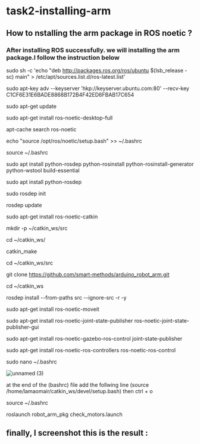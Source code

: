 # task2-installing-arm
## How to nstalling the arm package in ROS noetic ?

### After installing ROS successfully. we will installing the arm package.I follow the instruction below  

sudo sh -c 'echo "deb http://packages.ros.org/ros/ubuntu $(lsb_release -sc) main" > /etc/apt/sources.list.d/ros-latest.list'

sudo apt-key adv --keyserver 'hkp://keyserver.ubuntu.com:80' --recv-key C1CF6E31E6BADE8868B172B4F42ED6FBAB17C654

sudo apt-get update

sudo apt-get install ros-noetic-desktop-full

apt-cache search ros-noetic

echo "source /opt/ros/noetic/setup.bash" >> ~/.bashrc

source ~/.bashrc

sudo apt install python-rosdep python-rosinstall python-rosinstall-generator python-wstool build-essential

sudo apt install python-rosdep

sudo rosdep init

rosdep update

sudo apt-get install ros-noetic-catkin

mkdir -p ~/catkin_ws/src

cd ~/catkin_ws/

catkin_make

cd ~/catkin_ws/src

git clone https://github.com/smart-methods/arduino_robot_arm.git 

cd ~/catkin_ws

rosdep install --from-paths src --ignore-src -r -y

sudo apt-get install ros-noetic-moveit

sudo apt-get install ros-noetic-joint-state-publisher ros-noetic-joint-state-publisher-gui

sudo apt-get install ros-noetic-gazebo-ros-control joint-state-publisher

sudo apt-get install ros-noetic-ros-controllers ros-noetic-ros-control

sudo nano ~/.bashrc

![unnamed (3)](https://user-images.githubusercontent.com/109251925/180820270-f0456c68-81ea-4813-99d0-047f781c1f4b.jpg)

at the end of the (bashrc) file add the follwing line
(source /home/lamaomair/catkin_ws/devel/setup.bash)
then 
ctrl + o

source ~/.bashrc

roslaunch robot_arm_pkg check_motors.launch


## finally, I screenshot this is the result :
